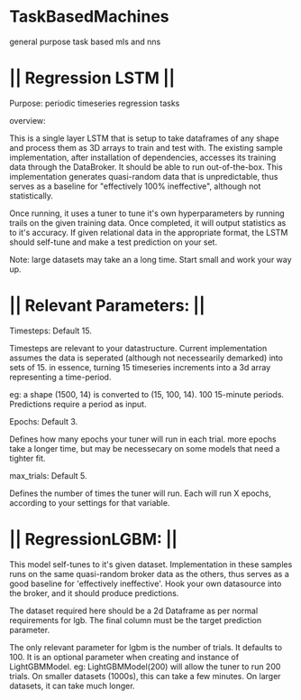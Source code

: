 # TaskBasedMachines
general purpose task based mls and nns



|| Regression LSTM  ||
=
 
Purpose: periodic timeseries regression tasks


overview:
 
This is a single layer LSTM that is setup to take dataframes of any shape and process them as 3D arrays to 
train and test with. The existing sample implementation, after installation of dependencies, accesses
its training data through the DataBroker. It should be able to run out-of-the-box. This implementation generates 
quasi-random data that is unpredictable, thus serves as a baseline for "effectively 100% ineffective", although 
not statistically.
 
Once running, it uses a tuner to tune it's own hyperparameters by running trails on the given training data. Once
completed, it will output statistics as to it's accuracy. If given relational data in the appropriate format,
the LSTM should self-tune and make a test prediction on your set.

Note: large datasets may take an a long time. Start small and work your way up.


|| Relevant Parameters: ||
=
Timesteps: Default 15.

Timesteps are relevant to your datastructure. Current implementation assumes the data is seperated 
(although not necessearily demarked) into sets of 15. in essence, turning 15 timeseries increments 
into a 3d array representing a time-period. 

eg: a shape (1500, 14) is converted to (15, 100, 14). 100 15-minute periods. Predictions require a period as input.
 
Epochs: Default 3.
 
Defines how many epochs your tuner will run in each trial. more epochs take a longer time, but may be necessecary on
some models that need a tighter fit.

max_trials: Default 5.

Defines the number of times the tuner will run. Each will run X epochs, according to your settings for that variable.


|| RegressionLGBM: ||
=
This model self-tunes to it's given dataset. Implementation in these samples runs on the same quasi-random broker data as
the others, thus serves as a good baseline for 'effectively ineffective'. Hook your own datasource into the broker, and it
should produce predictions.

The dataset required here should be a 2d Dataframe as per normal requirements for lgb. The final column must be the target
prediction parameter.

The only relevant parameter for lgbm is the number of trials. It defaults to 100. It is an optional parameter when creating
and instance of LightGBMModel. eg: LightGBMModel(200) will allow the tuner to run 200 trials. On smaller datasets (1000s),
this can take a few minutes. On larger datasets, it can take much longer.
